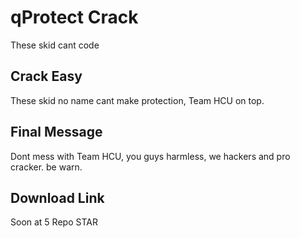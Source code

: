 # qProtect Crack
These skid cant code
## Crack Easy
These skid no name cant make protection, Team HCU on top.
## Final Message
Dont mess with Team HCU, you guys harmless, we hackers and pro cracker. be warn.
## Download Link
 Soon at 5 Repo STAR
